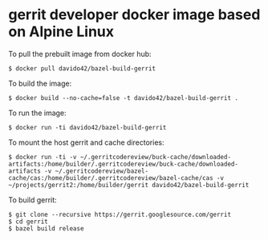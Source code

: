 # gerrit developer docker image based on Alpine Linux

To pull the prebuilt image from docker hub:

```
$ docker pull davido42/bazel-build-gerrit
```

To build the image:

```
$ docker build --no-cache=false -t davido42/bazel-build-gerrit .
```

To run the image:

```
$ docker run -ti davido42/bazel-build-gerrit
```

To mount the host gerrit and cache directories:

```
$ docker run -ti -v ~/.gerritcodereview/buck-cache/downloaded-artifacts:/home/builder/.gerritcodereview/buck-cache/downloaded-artifacts -v ~/.gerritcodereview/bazel-cache/cas:/home/builder/.gerritcodereview/bazel-cache/cas -v ~/projects/gerrit2:/home/builder/gerrit davido42/bazel-build-gerrit
```

To build gerrit:

```
$ git clone --recursive https://gerrit.googlesource.com/gerrit
$ cd gerrit
$ bazel build release
```

